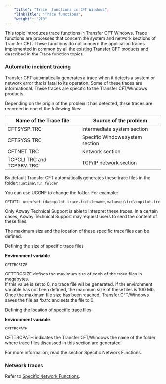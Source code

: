 ```yaml
---
    "title": "Trace  functions in CFT Windows",
    "linkTitle": "Trace functions",
    "weight": "270"
---
```

This topic introduces trace functions in Transfer CFT Windows. Trace
functions are processes that concern the system and network sections of
Transfer CFT. These functions do not concern the application traces implemented
in common by all the existing Transfer CFT products and described in the
Trace function topics.

### Automatic incident tracing

Transfer CFT automatically generates a trace when it detects a system
or network error that is fatal to its operation. Some of
these traces are informational. These traces are specific to the
Transfer CFT/Windows products.

Depending on the origin of the problem it has detected, these traces
are recorded in one of the following files:


| Name of the Trace file  | Source of the problem  |
| --- | --- |
| CFTSYSP.TRC  | Intermediate system section  |
| CFTSYSS.TRC  | Specific Windows system section  |
| CFTNET.TRC  | Network section  |
| TCPCLI.TRC and TCPSRV.TRC  | TCP/IP network section  |


By default Transfer CFT automatically generates these trace files in the folder:`runtime\run folder`

You can use UCONF to change the folder.
For example:

`CFTUTIL uconfset id=copilot.trace.trcfilename,value=c:\trc\copilot.trc`

Only Axway Technical Support is able
to interpret these traces. In a certain cases, Axway Technical Support may
request users to send the content of these files.

The maximum size and the location of these specific
trace files can be defined.

Defining the size of specific trace files

****Environment variable****

`CFTTRCSIZE`

CFTTRCSIZE defines the maximum size of each of the trace files in megabytes.  
If this value is set to 0, no trace file will be generated. If the environment
variable has not been defined, the maximum size of these files is 100
Mb. Once the maximum file size has been reached, Transfer CFT/Windows
saves the file as \*b.trc and sets the file to 0.

Defining the location of specific trace
files

****Environment variable****

`CFTTRCPATH`

CFTTRCPATH indicates the Transfer CFT/Windows the name of the folder
where trace files discussed in this section are generated.

For more information, read the section Specific
Network Functions

### Network traces

Refer to [Specific Network Functions](../../running_cft_for_the_first_time_windows/specific_network_functions).
